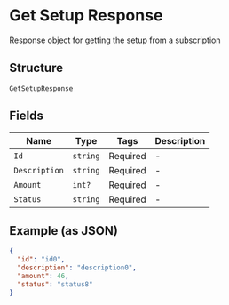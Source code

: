 
# Get Setup Response

Response object for getting the setup from a subscription

## Structure

`GetSetupResponse`

## Fields

| Name | Type | Tags | Description |
|  --- | --- | --- | --- |
| `Id` | `string` | Required | - |
| `Description` | `string` | Required | - |
| `Amount` | `int?` | Required | - |
| `Status` | `string` | Required | - |

## Example (as JSON)

```json
{
  "id": "id0",
  "description": "description0",
  "amount": 46,
  "status": "status8"
}
```

